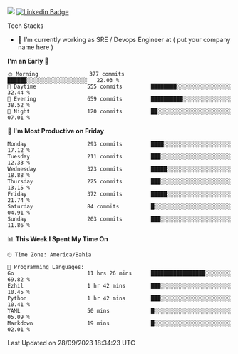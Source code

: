 ![](https://komarev.com/ghpvc/?username=miltlima&color=blue) [![Linkedin Badge](https://img.shields.io/badge/-LinkedIn-blue?style=flat-square&logo=Linkedin&logoColor=white&link=https://www.linkedin.com/in/miltonlimaj/)](https://www.linkedin.com/in/miltonlimaj/) 


Tech Stacks
                 

- 🔭 I’m currently working as SRE / Devops Engineer at ( put your company name here )


<!--START_SECTION:waka-->
**I'm an Early 🐤** 

```text
🌞 Morning                377 commits         ██████░░░░░░░░░░░░░░░░░░░   22.03 % 
🌆 Daytime                555 commits         ████████░░░░░░░░░░░░░░░░░   32.44 % 
🌃 Evening                659 commits         ██████████░░░░░░░░░░░░░░░   38.52 % 
🌙 Night                  120 commits         ██░░░░░░░░░░░░░░░░░░░░░░░   07.01 % 
```
📅 **I'm Most Productive on Friday** 

```text
Monday                   293 commits         ████░░░░░░░░░░░░░░░░░░░░░   17.12 % 
Tuesday                  211 commits         ███░░░░░░░░░░░░░░░░░░░░░░   12.33 % 
Wednesday                323 commits         █████░░░░░░░░░░░░░░░░░░░░   18.88 % 
Thursday                 225 commits         ███░░░░░░░░░░░░░░░░░░░░░░   13.15 % 
Friday                   372 commits         █████░░░░░░░░░░░░░░░░░░░░   21.74 % 
Saturday                 84 commits          █░░░░░░░░░░░░░░░░░░░░░░░░   04.91 % 
Sunday                   203 commits         ███░░░░░░░░░░░░░░░░░░░░░░   11.86 % 
```


📊 **This Week I Spent My Time On** 

```text
🕑︎ Time Zone: America/Bahia

💬 Programming Languages: 
Go                       11 hrs 26 mins      █████████████████░░░░░░░░   69.82 % 
Ezhil                    1 hr 42 mins        ███░░░░░░░░░░░░░░░░░░░░░░   10.45 % 
Python                   1 hr 42 mins        ███░░░░░░░░░░░░░░░░░░░░░░   10.41 % 
YAML                     50 mins             █░░░░░░░░░░░░░░░░░░░░░░░░   05.09 % 
Markdown                 19 mins             █░░░░░░░░░░░░░░░░░░░░░░░░   02.01 % 
```


 Last Updated on 28/09/2023 18:34:23 UTC
<!--END_SECTION:waka-->

